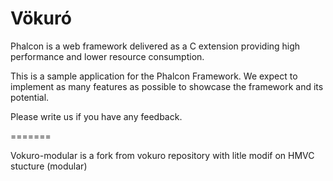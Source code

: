 Vökuró
======

Phalcon is a web framework delivered as a C extension providing high performance and lower resource consumption.

This is a sample application for the Phalcon Framework. We expect to implement as many features as possible to showcase the framework and its potential.

Please write us if you have any feedback.

=======

Vokuro-modular is a fork from vokuro repository with litle modif on HMVC stucture (modular)